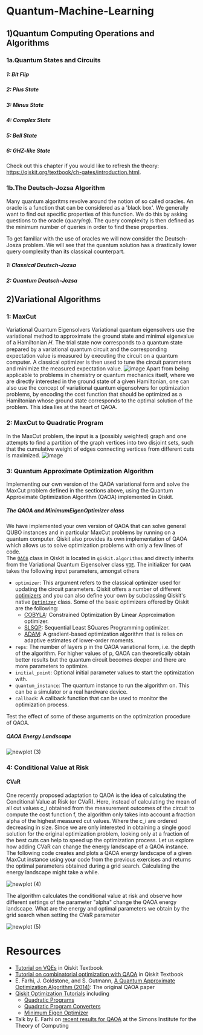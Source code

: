 # Quantum-Machine-Learning

## 1)Quantum Computing Operations and Algorithms
### 1a.Quantum States and Circuits
#####     1: Bit Flip
#####     2: Plus State
#####     3: Minus State
#####     4: Complex State
#####     5: Bell State
#####     6: GHZ-like State
Check out this chapter if you would like to refresh the theory: https://qiskit.org/textbook/ch-gates/introduction.html.
### 1b.The Deutsch-Jozsa Algorithm
Many quantum algoritms revolve around the notion of so called oracles. An oracle is a function that can be considered as a 'black box'. We generally want to find out specific properties of this function. We do this by asking questions to the oracle (*querying*). The query complexity is then defined as the minimum number of queries in order to find these properties.


To get familiar with the use of oracles we will now consider the Deutsch-Josza problem. We will see that the quantum solution has a drastically lower query complexity than its classical counterpart.
#####     1: Classical Deutsch-Jozsa
#####     2: Quantum Deutsch-Jozsa

## 2)Variational Algorithms
###     1: MaxCut
Variational Quantum Eigensolvers
Variational quantum eigensolvers use the variational method to approximate the ground state and minimal eigenvalue of a Hamiltonian 𝐻. The trial state now corresponds to a quantum state prepared by a variational quantum circuit and the corresponding expectation value is measured by executing the circuit on a quantum computer. A classical optimizer is then used to tune the circuit parameters and minimize the measured expectation value.
![image](https://user-images.githubusercontent.com/86155658/127023231-6a419d9d-f20c-4567-bdd6-0d50c721ae7c.png)
Apart from being applicable to problems in chemistry or quantum mechanics itself, where we are directly interested in the ground state of a given Hamiltonian, one can also use the concept of variational quantum eigensolvers for optimization problems, by encoding the cost function that should be optimized as a Hamiltonian whose ground state corresponds to the optimal solution of the problem. This idea lies at the heart of QAOA.

###     2: MaxCut to Quadratic Program
In the MaxCut problem, the input is a (possibly weighted) graph and one attempts to find a partition of the graph vertices into two disjoint sets, such that the cumulative weight of edges connecting vertices from different cuts is maximized.
![image](https://user-images.githubusercontent.com/86155658/127024096-0c4ea65f-88c5-426e-8f1d-5517bf7a0243.png)

###     3: Quantum Approximate Optimization Algorithm
Implementing our own version of the QAOA variational form and solve the MaxCut problem defined in the sections above, using the Quantum Approximate Optimization Algorithm (QAOA) implemented in Qiskit. 
##### The QAOA and MinimumEigenOptimizer class
We have implemented your own version of QAOA that can solve general QUBO instances and in particular MaxCut problems by running on a quantum computer. Qiskit also provides its own implementation of QAOA which allows us to solve optimization problems with only a few lines of code. <br>
The [`QAOA`](https://qiskit.org/documentation/stubs/qiskit.algorithms.QAOA.html) class in Qiskit is located in `qiskit.algorithms` and directly inherits from the Variational Quantum Eigensolver class [`VQE`](https://qiskit.org/documentation/stubs/qiskit.aqua.algorithms.VQE.html). The initializer for `QAOA` takes the following input parameters, amongst others
- `optimizer`: This argument refers to the classical optimizer used for updating the circuit parameters. Qiskit offers a number of different [optimizers](https://qiskit.org/documentation/apidoc/qiskit.aqua.components.optimizers.html) and you can also define your own by subclassing Qiskit's native [`Optimizer`](https://qiskit.org/documentation/stubs/qiskit.aqua.components.optimizers.Optimizer.html#qiskit.aqua.components.optimizers.Optimizer) class. Some of the basic optimizers offered by Qiskit are the following: <br>
    - [COBYLA](https://qiskit.org/documentation/stubs/qiskit.aqua.components.optimizers.COBYLA.html#qiskit.aqua.components.optimizers.COBYLA): Constrained Optimization By Linear Approximation optimizer.
    - [SLSQP](https://qiskit.org/documentation/stubs/qiskit.aqua.components.optimizers.SLSQP.html#qiskit.aqua.components.optimizers.SLSQP): Sequential Least SQuares Programming optimizer.
    - [ADAM](https://qiskit.org/documentation/stubs/qiskit.aqua.components.optimizers.ADAM.html#qiskit.aqua.components.optimizers.ADAM):  A gradient-based optimization algorithm that is relies on adaptive estimates of lower-order moments.
- `reps`: The number of layers p in the QAOA variational form, i.e. the depth of the algorithm. For higher values of p, QAOA can theoretically obtain better results but the quantum circuit becomes deeper and there are more parameters to optimize.
- `initial_point`: Optional initial parameter values to start the optimization with.
- `quantum_instance`: The quantum instance to run the algorithm on. This can be a simulator or a real hardware device.
- `callback`: A callback function that can be used to monitor the optimization process.

Test the effect of some of these arguments on the optimization procedure of QAOA.
##### QAOA Energy Landscape
![newplot (3)](https://user-images.githubusercontent.com/86155658/127025478-8ba01799-1bfa-45ce-ab55-ad6f6960c338.png)

###     4: Conditional Value at Risk
#### CVaR
One recently proposed adaptation to QAOA is the idea of calculating the Conditional Value at Risk (or CVaR). Here, instead of calculating the mean of all cut values c_i obtained from the measurement outcomes of the circuit to compute the cost function f, the algorithm only takes into account a fraction alpha of the highest measured cut values.
Where the c_i are ordered decreasing in size.
Since we are only interested in obtaining a single good solution for the original optimization problem, looking only at a fraction of the best cuts can help to speed up the optimization process. Let us explore how adding CVaR can change the energy landscape of a QAOA instance. The following code creates and plots a QAOA energy landscape of a given MaxCut instance using your code from the previous exercises and returns the optimal parameters obtained during a grid search. Calculating the energy landscape might take a while.

![newplot (4)](https://user-images.githubusercontent.com/86155658/127026025-3d880b5c-1b16-4529-8306-3143988b0eca.png)

The algorithm calculates the conditional value at risk and observe how different settings of the parameter "alpha" change the QAOA energy landscape. What are the energy and optimal parameters we obtain by the grid search when setting the CVaR parameter 

![newplot (5)](https://user-images.githubusercontent.com/86155658/127026232-edd2d7eb-b621-4c6e-9da3-4d0837799341.png)

# Resources

- [Tutorial on VQEs](https://qiskit.org/textbook/ch-applications/vqe-molecules.html) in Qiskit Textbook
- [Tutorial on combinatorial optimization with QAOA](https://qiskit.org/textbook/ch-applications/qaoa.html) in Qiskit Textbook
- E. Farhi, J. Goldstone, and S. Gutmann, [A Quantum Approximate Optimization Algorithm (2014)](https://arxiv.org/abs/1411.4028): The original QAOA paper 
- [Qiskit Optimization Tutorials](https://qiskit.org/documentation/tutorials/optimization/index.html) including
    - [Quadratic Programs](https://qiskit.org/documentation/tutorials/optimization/1_quadratic_program.html)
    - [Quadratic Program Converters](https://qiskit.org/documentation/tutorials/optimization/2_converters_for_quadratic_programs.html)
    - [Minimum Eigen Optimizer](https://qiskit.org/documentation/tutorials/optimization/3_minimum_eigen_optimizer.html)
- Talk by E. Farhi on [recent results for QAOA](https://www.youtube.com/watch?v=8GnRRxlZuZo) at the Simons Institute for the Theory of Computing
